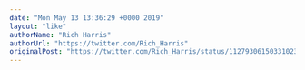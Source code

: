 ```yaml
---
date: "Mon May 13 13:36:29 +0000 2019"
layout: "like"
authorName: "Rich Harris"
authorUrl: "https://twitter.com/Rich_Harris"
originalPost: "https://twitter.com/Rich_Harris/status/1127930615033102337"
---
```

